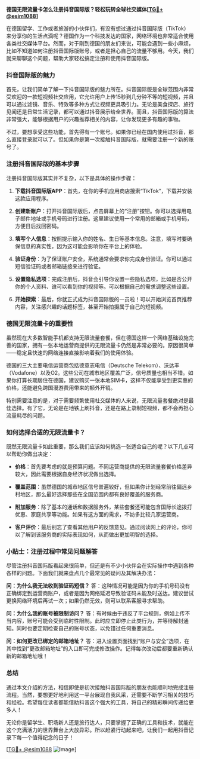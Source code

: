 **德国无限流量卡怎么注册抖音国际版？轻松玩转全球社交媒体[[TG💪+ @esim1088](https://t.me/s/esim1088)]**

在德国留学、工作或者旅游的小伙伴们，有没有想过通过抖音国际版（TikTok）来分享你的生活点滴呢？德国作为一个科技发达的国家，网络环境也非常适合使用各类社交媒体平台。然而，对于刚到德国的朋友们来说，可能会遇到一些小麻烦，比如不知道如何注册抖音国际版账号，或者是担心自己的流量不够用。今天，我们就来聊聊这个问题，帮助大家轻松搞定注册和使用抖音国际版。

### 抖音国际版的魅力

首先，让我们简单了解一下抖音国际版的魅力所在。抖音国际版是全球范围内非常受欢迎的一款短视频社交应用，它允许用户上传15秒到几分钟不等的短视频，并且可以通过滤镜、音乐、特效等多种方式让视频更具吸引力。无论是美食探店、旅行见闻还是日常生活记录，都可以通过抖音展示给全世界。而且，抖音国际版的算法非常强大，能够根据用户的兴趣推荐相关的内容，让你发现更多有趣的事物。

不过，要想享受这些功能，首先得有一个账号。如果你已经在国内使用过抖音，那么直接登录就可以了。但如果你是第一次接触抖音国际版，就需要注册一个新的账号了。

### 注册抖音国际版的基本步骤

注册抖音国际版其实并不复杂，以下是具体的操作步骤：

1. **下载抖音国际版APP**：首先，在你的手机应用商店搜索“TikTok”，下载并安装这款应用程序。
   
2. **创建新账户**：打开抖音国际版后，点击屏幕上的“注册”按钮。你可以选择用电子邮件地址或手机号码进行注册。这里建议使用一个常用的邮箱或手机号码，方便日后找回密码。

3. **填写个人信息**：按照提示输入你的姓名、生日等基本信息。注意，填写时要确保信息的真实性，因为这可能会影响你在平台上的体验。

4. **验证身份**：为了保证账户安全，系统通常会要求你完成身份验证。你可以通过短信验证码或者邮箱链接来进行验证。

5. **设置隐私选项**：完成注册后，抖音会引导你设置一些隐私选项，比如是否公开你的个人资料、谁可以看到你的视频等。可以根据自己的需求调整这些设置。

6. **开始探索**：最后，你就正式成为抖音国际版的一员啦！可以开始浏览首页推荐内容，关注感兴趣的话题标签，甚至开始拍摄属于自己的短视频。

### 德国无限流量卡的重要性

虽然现在大多数智能手机都支持无限流量套餐，但在德国这样一个网络基础设施完善的国家，拥有一张本地运营商提供的无限流量卡仍然是非常必要的。原因很简单——稳定且快速的网络连接直接影响着我们的使用体验。

德国的三大主要电信运营商包括德意志电信（Deutsche Telekom）、沃达丰（Vodafone）以及O2。这些公司在城市地区覆盖广泛，信号质量也相当不错。如果你打算长期居住在德国，建议购买一张本地SIM卡，这样不仅能享受到更实惠的价格，还能避免跨国漫游费用带来的额外开销。

特别需要注意的是，对于需要频繁使用社交媒体的人来说，无限流量套餐绝对是最佳选择。有了它，无论是在地铁上刷抖音，还是在路上录制短视频，都不会再担心流量耗尽的问题。

### 如何选择合适的无限流量卡？

既然无限流量卡如此重要，那么我们应该如何挑选一张适合自己的呢？以下几点可以帮助你做出决定：

- **价格**：首先要考虑的就是预算问题。不同运营商提供的无限流量套餐价格差异较大，因此需要根据自身经济状况做出选择。
  
- **覆盖范围**：虽然德国的城市地区信号普遍较好，但如果你计划经常前往偏远乡村地区，那么最好选择那些在全国范围内都有良好覆盖的服务商。

- **附加服务**：除了基本的通话和数据服务外，某些套餐还可能包含国际长途拨打优惠、家庭共享等功能。如果有这方面的需求，不妨多比较几家运营商。

- **客户评价**：最后别忘了查看其他用户的反馈意见。通过阅读网上的评论，你可以了解到该服务商的实际表现如何，从而做出更加明智的选择。

### 小贴士：注册过程中常见问题解答

尽管注册抖音国际版看起来很简单，但还是有不少小伙伴会在实际操作中遇到各种各样的问题。下面我们就来盘点几个最常见的疑问及其解决办法：

**问：为什么我无法收到验证码短信？**
答：这种情况可能是因为你的手机号码没有正确绑定到运营商账户，或者是因为网络延迟导致验证码未能及时送达。建议尝试更换网络环境后再试一次；如果仍然无效，则可以联系客服寻求帮助。

**问：为什么我的账号被限制访问？**
答：有时候由于违反了平台规则，例如上传不当内容，账号可能会受到临时性限制。此时应立即停止此类行为，并等待解封通知。同时也要定期检查自己的账号状态，以免错过任何重要消息。

**问：如何更改已绑定的邮箱地址？**
答：进入设置页面找到“账户与安全”选项，在其中找到“更改邮箱地址”的入口即可完成修改操作。记得每次改动后都要重新确认新的邮箱地址哦！

### 总结

通过本文介绍的方法，相信即使是初次接触抖音国际版的朋友也能顺利地完成注册流程。当然，要想更好地利用这一平台展现自我风采，还需要不断学习相关的技巧和经验。希望每位读者都能借助抖音这个强大的工具，将自己的精彩瞬间传递给更多人！

无论你是留学生、职场新人还是旅行达人，只要掌握了正确的工具和技术，就能在这个充满活力的世界舞台上大放异彩。所以赶紧行动起来吧，让我们一起用抖音记录下每一个值得纪念的日子！

[[TG💪+ @esim1088](https://t.me/s/esim1088) ![Image](https://i.postimg.cc/4NQfJmqS/Snipaste-2025-05-13-00-14-12.png)]